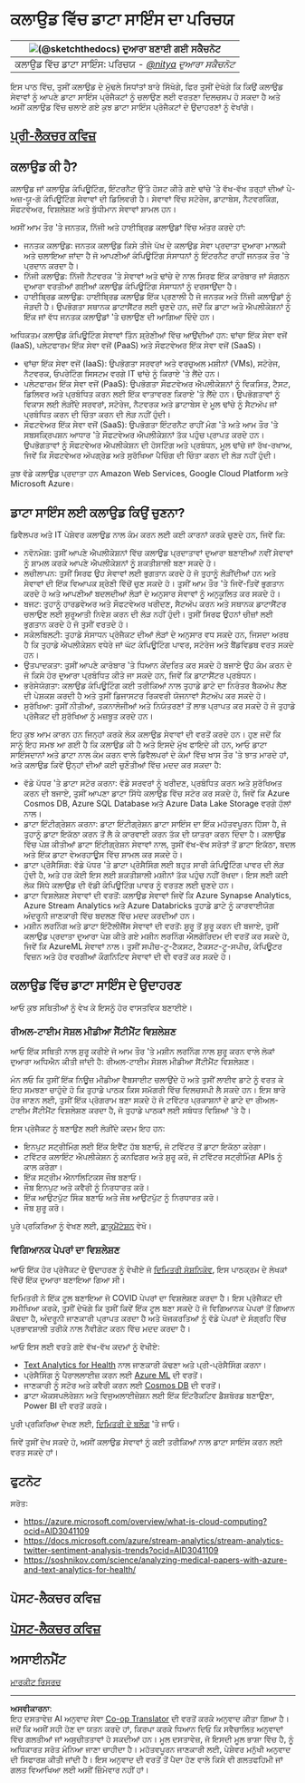 <!--
CO_OP_TRANSLATOR_METADATA:
{
  "original_hash": "6a0556b17de4c8d1a9470b02247b01d4",
  "translation_date": "2025-09-04T17:12:12+00:00",
  "source_file": "5-Data-Science-In-Cloud/17-Introduction/README.md",
  "language_code": "pa"
}
-->
# ਕਲਾਉਡ ਵਿੱਚ ਡਾਟਾ ਸਾਇੰਸ ਦਾ ਪਰਿਚਯ

|![ [(@sketchthedocs)](https://sketchthedocs.dev) ਦੁਆਰਾ ਬਣਾਈ ਗਈ ਸਕੈਚਨੋਟ ](../../sketchnotes/17-DataScience-Cloud.png)|
|:---:|
| ਕਲਾਉਡ ਵਿੱਚ ਡਾਟਾ ਸਾਇੰਸ: ਪਰਿਚਯ - _[@nitya](https://twitter.com/nitya) ਦੁਆਰਾ ਸਕੈਚਨੋਟ_ |


ਇਸ ਪਾਠ ਵਿੱਚ, ਤੁਸੀਂ ਕਲਾਉਡ ਦੇ ਮੁੱਢਲੇ ਸਿਧਾਂਤਾਂ ਬਾਰੇ ਸਿੱਖੋਗੇ, ਫਿਰ ਤੁਸੀਂ ਦੇਖੋਗੇ ਕਿ ਕਿਉਂ ਕਲਾਉਡ ਸੇਵਾਵਾਂ ਨੂੰ ਆਪਣੇ ਡਾਟਾ ਸਾਇੰਸ ਪ੍ਰੋਜੈਕਟਾਂ ਨੂੰ ਚਲਾਉਣ ਲਈ ਵਰਤਣਾ ਦਿਲਚਸਪ ਹੋ ਸਕਦਾ ਹੈ ਅਤੇ ਅਸੀਂ ਕਲਾਉਡ ਵਿੱਚ ਚਲਾਏ ਗਏ ਕੁਝ ਡਾਟਾ ਸਾਇੰਸ ਪ੍ਰੋਜੈਕਟਾਂ ਦੇ ਉਦਾਹਰਣਾਂ ਨੂੰ ਵੇਖਾਂਗੇ। 

## [ਪ੍ਰੀ-ਲੈਕਚਰ ਕਵਿਜ਼](https://purple-hill-04aebfb03.1.azurestaticapps.net/quiz/32)

## ਕਲਾਉਡ ਕੀ ਹੈ?

ਕਲਾਉਡ ਜਾਂ ਕਲਾਉਡ ਕੰਪਿਊਟਿੰਗ, ਇੰਟਰਨੈਟ ਉੱਤੇ ਹੋਸਟ ਕੀਤੇ ਗਏ ਢਾਂਚੇ 'ਤੇ ਵੱਖ-ਵੱਖ ਤਰ੍ਹਾਂ ਦੀਆਂ ਪੇ-ਅਜ਼-ਯੂ-ਗੋ ਕੰਪਿਊਟਿੰਗ ਸੇਵਾਵਾਂ ਦੀ ਡਿਲਿਵਰੀ ਹੈ। ਸੇਵਾਵਾਂ ਵਿੱਚ ਸਟੋਰੇਜ, ਡਾਟਾਬੇਸ, ਨੈਟਵਰਕਿੰਗ, ਸੌਫਟਵੇਅਰ, ਵਿਸ਼ਲੇਸ਼ਣ ਅਤੇ ਬੁੱਧੀਮਾਨ ਸੇਵਾਵਾਂ ਸ਼ਾਮਲ ਹਨ। 

ਅਸੀਂ ਆਮ ਤੌਰ 'ਤੇ ਜਨਤਕ, ਨਿੱਜੀ ਅਤੇ ਹਾਈਬ੍ਰਿਡ ਕਲਾਉਡਾਂ ਵਿੱਚ ਅੰਤਰ ਕਰਦੇ ਹਾਂ:

* ਜਨਤਕ ਕਲਾਉਡ: ਜਨਤਕ ਕਲਾਉਡ ਕਿਸੇ ਤੀਜੇ ਪੱਖ ਦੇ ਕਲਾਉਡ ਸੇਵਾ ਪ੍ਰਦਾਤਾ ਦੁਆਰਾ ਮਾਲਕੀ ਅਤੇ ਚਲਾਇਆ ਜਾਂਦਾ ਹੈ ਜੋ ਆਪਣੀਆਂ ਕੰਪਿਊਟਿੰਗ ਸੰਸਾਧਨਾਂ ਨੂੰ ਇੰਟਰਨੈਟ ਰਾਹੀਂ ਜਨਤਕ ਤੌਰ 'ਤੇ ਪ੍ਰਦਾਨ ਕਰਦਾ ਹੈ।  
* ਨਿੱਜੀ ਕਲਾਉਡ: ਨਿੱਜੀ ਨੈਟਵਰਕ 'ਤੇ ਸੇਵਾਵਾਂ ਅਤੇ ਢਾਂਚੇ ਦੇ ਨਾਲ ਸਿਰਫ ਇੱਕ ਕਾਰੋਬਾਰ ਜਾਂ ਸੰਗਠਨ ਦੁਆਰਾ ਵਰਤੀਆਂ ਗਈਆਂ ਕਲਾਉਡ ਕੰਪਿਊਟਿੰਗ ਸੰਸਾਧਨਾਂ ਨੂੰ ਦਰਸਾਉਂਦਾ ਹੈ।  
* ਹਾਈਬ੍ਰਿਡ ਕਲਾਉਡ: ਹਾਈਬ੍ਰਿਡ ਕਲਾਉਡ ਇੱਕ ਪ੍ਰਣਾਲੀ ਹੈ ਜੋ ਜਨਤਕ ਅਤੇ ਨਿੱਜੀ ਕਲਾਉਡਾਂ ਨੂੰ ਜੋੜਦੀ ਹੈ। ਉਪਭੋਗਤਾ ਸਥਾਨਕ ਡਾਟਾਸੈਂਟਰ ਲਈ ਚੁਣਦੇ ਹਨ, ਜਦੋਂ ਕਿ ਡਾਟਾ ਅਤੇ ਐਪਲੀਕੇਸ਼ਨਾਂ ਨੂੰ ਇੱਕ ਜਾਂ ਵੱਧ ਜਨਤਕ ਕਲਾਉਡਾਂ 'ਤੇ ਚਲਾਉਣ ਦੀ ਆਗਿਆ ਦਿੰਦੇ ਹਨ।  

ਅਧਿਕਤਮ ਕਲਾਉਡ ਕੰਪਿਊਟਿੰਗ ਸੇਵਾਵਾਂ ਤਿੰਨ ਸ਼੍ਰੇਣੀਆਂ ਵਿੱਚ ਆਉਂਦੀਆਂ ਹਨ: ਢਾਂਚਾ ਇੱਕ ਸੇਵਾ ਵਜੋਂ (IaaS), ਪਲੇਟਫਾਰਮ ਇੱਕ ਸੇਵਾ ਵਜੋਂ (PaaS) ਅਤੇ ਸੌਫਟਵੇਅਰ ਇੱਕ ਸੇਵਾ ਵਜੋਂ (SaaS)।

* ਢਾਂਚਾ ਇੱਕ ਸੇਵਾ ਵਜੋਂ (IaaS): ਉਪਭੋਗਤਾ ਸਰਵਰਾਂ ਅਤੇ ਵਰਚੁਅਲ ਮਸ਼ੀਨਾਂ (VMs), ਸਟੋਰੇਜ, ਨੈਟਵਰਕ, ਓਪਰੇਟਿੰਗ ਸਿਸਟਮ ਵਰਗੇ IT ਢਾਂਚੇ ਨੂੰ ਕਿਰਾਏ 'ਤੇ ਲੈਂਦੇ ਹਨ।  
* ਪਲੇਟਫਾਰਮ ਇੱਕ ਸੇਵਾ ਵਜੋਂ (PaaS): ਉਪਭੋਗਤਾ ਸੌਫਟਵੇਅਰ ਐਪਲੀਕੇਸ਼ਨਾਂ ਨੂੰ ਵਿਕਸਿਤ, ਟੈਸਟ, ਡਿਲਿਵਰ ਅਤੇ ਪ੍ਰਬੰਧਿਤ ਕਰਨ ਲਈ ਇੱਕ ਵਾਤਾਵਰਣ ਕਿਰਾਏ 'ਤੇ ਲੈਂਦੇ ਹਨ। ਉਪਭੋਗਤਾਵਾਂ ਨੂੰ ਵਿਕਾਸ ਲਈ ਲੋੜੀਂਦੇ ਸਰਵਰਾਂ, ਸਟੋਰੇਜ, ਨੈਟਵਰਕ ਅਤੇ ਡਾਟਾਬੇਸ ਦੇ ਮੂਲ ਢਾਂਚੇ ਨੂੰ ਸੈਟਅੱਪ ਜਾਂ ਪ੍ਰਬੰਧਿਤ ਕਰਨ ਦੀ ਚਿੰਤਾ ਕਰਨ ਦੀ ਲੋੜ ਨਹੀਂ ਹੁੰਦੀ।  
* ਸੌਫਟਵੇਅਰ ਇੱਕ ਸੇਵਾ ਵਜੋਂ (SaaS): ਉਪਭੋਗਤਾ ਇੰਟਰਨੈਟ ਰਾਹੀਂ ਮੰਗ 'ਤੇ ਅਤੇ ਆਮ ਤੌਰ 'ਤੇ ਸਬਸਕ੍ਰਿਪਸ਼ਨ ਆਧਾਰ 'ਤੇ ਸੌਫਟਵੇਅਰ ਐਪਲੀਕੇਸ਼ਨਾਂ ਤੱਕ ਪਹੁੰਚ ਪ੍ਰਾਪਤ ਕਰਦੇ ਹਨ। ਉਪਭੋਗਤਾਵਾਂ ਨੂੰ ਸੌਫਟਵੇਅਰ ਐਪਲੀਕੇਸ਼ਨ ਦੀ ਹੋਸਟਿੰਗ ਅਤੇ ਪ੍ਰਬੰਧਨ, ਮੂਲ ਢਾਂਚੇ ਜਾਂ ਰੱਖ-ਰਖਾਅ, ਜਿਵੇਂ ਕਿ ਸੌਫਟਵੇਅਰ ਅੱਪਗ੍ਰੇਡ ਅਤੇ ਸੁਰੱਖਿਆ ਪੈਚਿੰਗ ਦੀ ਚਿੰਤਾ ਕਰਨ ਦੀ ਲੋੜ ਨਹੀਂ ਹੁੰਦੀ।  

ਕੁਝ ਵੱਡੇ ਕਲਾਉਡ ਪ੍ਰਦਾਤਾ ਹਨ Amazon Web Services, Google Cloud Platform ਅਤੇ Microsoft Azure।  

## ਡਾਟਾ ਸਾਇੰਸ ਲਈ ਕਲਾਉਡ ਕਿਉਂ ਚੁਣਨਾ?

ਡਿਵੈਲਪਰ ਅਤੇ IT ਪੇਸ਼ੇਵਰ ਕਲਾਉਡ ਨਾਲ ਕੰਮ ਕਰਨ ਲਈ ਕਈ ਕਾਰਨਾਂ ਕਰਕੇ ਚੁਣਦੇ ਹਨ, ਜਿਵੇਂ ਕਿ:

* ਨਵੋਨਮੇਸ਼: ਤੁਸੀਂ ਆਪਣੇ ਐਪਲੀਕੇਸ਼ਨਾਂ ਵਿੱਚ ਕਲਾਉਡ ਪ੍ਰਦਾਤਾਵਾਂ ਦੁਆਰਾ ਬਣਾਈਆਂ ਨਵੀਂ ਸੇਵਾਵਾਂ ਨੂੰ ਸ਼ਾਮਲ ਕਰਕੇ ਆਪਣੇ ਐਪਲੀਕੇਸ਼ਨਾਂ ਨੂੰ ਸ਼ਕਤੀਸ਼ਾਲੀ ਬਣਾ ਸਕਦੇ ਹੋ।  
* ਲਚੀਲਾਪਨ: ਤੁਸੀਂ ਸਿਰਫ ਉਹ ਸੇਵਾਵਾਂ ਲਈ ਭੁਗਤਾਨ ਕਰਦੇ ਹੋ ਜੋ ਤੁਹਾਨੂੰ ਲੋੜੀਂਦੀਆਂ ਹਨ ਅਤੇ ਸੇਵਾਵਾਂ ਦੀ ਇੱਕ ਵਿਆਪਕ ਸ਼੍ਰੇਣੀ ਵਿੱਚੋਂ ਚੁਣ ਸਕਦੇ ਹੋ। ਤੁਸੀਂ ਆਮ ਤੌਰ 'ਤੇ ਜਿਵੇਂ-ਤਿਵੇਂ ਭੁਗਤਾਨ ਕਰਦੇ ਹੋ ਅਤੇ ਆਪਣੀਆਂ ਬਦਲਦੀਆਂ ਲੋੜਾਂ ਦੇ ਅਨੁਸਾਰ ਸੇਵਾਵਾਂ ਨੂੰ ਅਨੁਕੂਲਿਤ ਕਰ ਸਕਦੇ ਹੋ।  
* ਬਜਟ: ਤੁਹਾਨੂੰ ਹਾਰਡਵੇਅਰ ਅਤੇ ਸੌਫਟਵੇਅਰ ਖਰੀਦਣ, ਸੈਟਅੱਪ ਕਰਨ ਅਤੇ ਸਥਾਨਕ ਡਾਟਾਸੈਂਟਰ ਚਲਾਉਣ ਲਈ ਸ਼ੁਰੂਆਤੀ ਨਿਵੇਸ਼ ਕਰਨ ਦੀ ਲੋੜ ਨਹੀਂ ਹੁੰਦੀ। ਤੁਸੀਂ ਸਿਰਫ ਉਹਨਾਂ ਚੀਜ਼ਾਂ ਲਈ ਭੁਗਤਾਨ ਕਰਦੇ ਹੋ ਜੋ ਤੁਸੀਂ ਵਰਤਦੇ ਹੋ।  
* ਸਕੇਲਬਿਲਟੀ: ਤੁਹਾਡੇ ਸੰਸਾਧਨ ਪ੍ਰੋਜੈਕਟ ਦੀਆਂ ਲੋੜਾਂ ਦੇ ਅਨੁਸਾਰ ਵਧ ਸਕਦੇ ਹਨ, ਜਿਸਦਾ ਅਰਥ ਹੈ ਕਿ ਤੁਹਾਡੇ ਐਪਲੀਕੇਸ਼ਨ ਵਧੇਰੇ ਜਾਂ ਘੱਟ ਕੰਪਿਊਟਿੰਗ ਪਾਵਰ, ਸਟੋਰੇਜ ਅਤੇ ਬੈਂਡਵਿਡਥ ਵਰਤ ਸਕਦੇ ਹਨ।  
* ਉਤਪਾਦਕਤਾ: ਤੁਸੀਂ ਆਪਣੇ ਕਾਰੋਬਾਰ 'ਤੇ ਧਿਆਨ ਕੇਂਦਰਿਤ ਕਰ ਸਕਦੇ ਹੋ ਬਜਾਏ ਉਹ ਕੰਮ ਕਰਨ ਦੇ ਜੋ ਕਿਸੇ ਹੋਰ ਦੁਆਰਾ ਪ੍ਰਬੰਧਿਤ ਕੀਤੇ ਜਾ ਸਕਦੇ ਹਨ, ਜਿਵੇਂ ਕਿ ਡਾਟਾਸੈਂਟਰ ਪ੍ਰਬੰਧਨ।  
* ਭਰੋਸੇਯੋਗਤਾ: ਕਲਾਉਡ ਕੰਪਿਊਟਿੰਗ ਕਈ ਤਰੀਕਿਆਂ ਨਾਲ ਤੁਹਾਡੇ ਡਾਟੇ ਦਾ ਨਿਰੰਤਰ ਬੈਕਅੱਪ ਲੈਣ ਦੀ ਪੇਸ਼ਕਸ਼ ਕਰਦੀ ਹੈ ਅਤੇ ਤੁਸੀਂ ਡਿਜਾਸਟਰ ਰਿਕਵਰੀ ਯੋਜਨਾਵਾਂ ਸੈਟਅੱਪ ਕਰ ਸਕਦੇ ਹੋ।  
* ਸੁਰੱਖਿਆ: ਤੁਸੀਂ ਨੀਤੀਆਂ, ਤਕਨਾਲੋਜੀਆਂ ਅਤੇ ਨਿਯੰਤਰਣਾਂ ਤੋਂ ਲਾਭ ਪ੍ਰਾਪਤ ਕਰ ਸਕਦੇ ਹੋ ਜੋ ਤੁਹਾਡੇ ਪ੍ਰੋਜੈਕਟ ਦੀ ਸੁਰੱਖਿਆ ਨੂੰ ਮਜ਼ਬੂਤ ਕਰਦੇ ਹਨ।  

ਇਹ ਕੁਝ ਆਮ ਕਾਰਨ ਹਨ ਜਿਨ੍ਹਾਂ ਕਰਕੇ ਲੋਕ ਕਲਾਉਡ ਸੇਵਾਵਾਂ ਦੀ ਵਰਤੋਂ ਕਰਦੇ ਹਨ। ਹੁਣ ਜਦੋਂ ਕਿ ਸਾਨੂੰ ਇਹ ਸਮਝ ਆ ਗਈ ਹੈ ਕਿ ਕਲਾਉਡ ਕੀ ਹੈ ਅਤੇ ਇਸਦੇ ਮੁੱਖ ਫਾਇਦੇ ਕੀ ਹਨ, ਆਓ ਡਾਟਾ ਸਾਇੰਸਦਾਨਾਂ ਅਤੇ ਡਾਟਾ ਨਾਲ ਕੰਮ ਕਰਨ ਵਾਲੇ ਡਿਵੈਲਪਰਾਂ ਦੇ ਕੰਮਾਂ ਵਿੱਚ ਖਾਸ ਤੌਰ 'ਤੇ ਝਾਤ ਮਾਰਦੇ ਹਾਂ, ਅਤੇ ਕਲਾਉਡ ਕਿਵੇਂ ਉਨ੍ਹਾਂ ਦੀਆਂ ਕਈ ਚੁਣੌਤੀਆਂ ਵਿੱਚ ਮਦਦ ਕਰ ਸਕਦਾ ਹੈ:

* ਵੱਡੇ ਪੱਧਰ 'ਤੇ ਡਾਟਾ ਸਟੋਰ ਕਰਨਾ: ਵੱਡੇ ਸਰਵਰਾਂ ਨੂੰ ਖਰੀਦਣ, ਪ੍ਰਬੰਧਿਤ ਕਰਨ ਅਤੇ ਸੁਰੱਖਿਅਤ ਕਰਨ ਦੀ ਬਜਾਏ, ਤੁਸੀਂ ਆਪਣਾ ਡਾਟਾ ਸਿੱਧੇ ਕਲਾਉਡ ਵਿੱਚ ਸਟੋਰ ਕਰ ਸਕਦੇ ਹੋ, ਜਿਵੇਂ ਕਿ Azure Cosmos DB, Azure SQL Database ਅਤੇ Azure Data Lake Storage ਵਰਗੇ ਹੱਲਾਂ ਨਾਲ।  
* ਡਾਟਾ ਇੰਟੀਗ੍ਰੇਸ਼ਨ ਕਰਨਾ: ਡਾਟਾ ਇੰਟੀਗ੍ਰੇਸ਼ਨ ਡਾਟਾ ਸਾਇੰਸ ਦਾ ਇੱਕ ਮਹੱਤਵਪੂਰਨ ਹਿੱਸਾ ਹੈ, ਜੋ ਤੁਹਾਨੂੰ ਡਾਟਾ ਇਕੱਠਾ ਕਰਨ ਤੋਂ ਲੈ ਕੇ ਕਾਰਵਾਈ ਕਰਨ ਤੱਕ ਦੀ ਯਾਤਰਾ ਕਰਨ ਦਿੰਦਾ ਹੈ। ਕਲਾਉਡ ਵਿੱਚ ਪੇਸ਼ ਕੀਤੀਆਂ ਡਾਟਾ ਇੰਟੀਗ੍ਰੇਸ਼ਨ ਸੇਵਾਵਾਂ ਨਾਲ, ਤੁਸੀਂ ਵੱਖ-ਵੱਖ ਸਰੋਤਾਂ ਤੋਂ ਡਾਟਾ ਇਕੱਠਾ, ਬਦਲ ਅਤੇ ਇੱਕ ਡਾਟਾ ਵੇਅਰਹਾਊਸ ਵਿੱਚ ਸ਼ਾਮਲ ਕਰ ਸਕਦੇ ਹੋ।  
* ਡਾਟਾ ਪ੍ਰੋਸੈਸਿੰਗ: ਵੱਡੇ ਪੱਧਰ 'ਤੇ ਡਾਟਾ ਪ੍ਰੋਸੈਸਿੰਗ ਲਈ ਬਹੁਤ ਸਾਰੀ ਕੰਪਿਊਟਿੰਗ ਪਾਵਰ ਦੀ ਲੋੜ ਹੁੰਦੀ ਹੈ, ਅਤੇ ਹਰ ਕੋਈ ਇਸ ਲਈ ਸ਼ਕਤੀਸ਼ਾਲੀ ਮਸ਼ੀਨਾਂ ਤੱਕ ਪਹੁੰਚ ਨਹੀਂ ਰੱਖਦਾ। ਇਸ ਲਈ ਕਈ ਲੋਕ ਸਿੱਧੇ ਕਲਾਉਡ ਦੀ ਵੱਡੀ ਕੰਪਿਊਟਿੰਗ ਪਾਵਰ ਨੂੰ ਵਰਤਣ ਲਈ ਚੁਣਦੇ ਹਨ।  
* ਡਾਟਾ ਵਿਸ਼ਲੇਸ਼ਣ ਸੇਵਾਵਾਂ ਦੀ ਵਰਤੋਂ: ਕਲਾਉਡ ਸੇਵਾਵਾਂ ਜਿਵੇਂ ਕਿ Azure Synapse Analytics, Azure Stream Analytics ਅਤੇ Azure Databricks ਤੁਹਾਡੇ ਡਾਟੇ ਨੂੰ ਕਾਰਵਾਈਯੋਗ ਅੰਦਰੂਨੀ ਜਾਣਕਾਰੀ ਵਿੱਚ ਬਦਲਣ ਵਿੱਚ ਮਦਦ ਕਰਦੀਆਂ ਹਨ।  
* ਮਸ਼ੀਨ ਲਰਨਿੰਗ ਅਤੇ ਡਾਟਾ ਇੰਟੈਲੀਜੈਂਸ ਸੇਵਾਵਾਂ ਦੀ ਵਰਤੋਂ: ਸ਼ੁਰੂ ਤੋਂ ਸ਼ੁਰੂ ਕਰਨ ਦੀ ਬਜਾਏ, ਤੁਸੀਂ ਕਲਾਉਡ ਪ੍ਰਦਾਤਾ ਦੁਆਰਾ ਪੇਸ਼ ਕੀਤੇ ਗਏ ਮਸ਼ੀਨ ਲਰਨਿੰਗ ਐਲਗੋਰਿਦਮ ਦੀ ਵਰਤੋਂ ਕਰ ਸਕਦੇ ਹੋ, ਜਿਵੇਂ ਕਿ AzureML ਸੇਵਾਵਾਂ ਨਾਲ। ਤੁਸੀਂ ਸਪੀਚ-ਟੂ-ਟੈਕਸਟ, ਟੈਕਸਟ-ਟੂ-ਸਪੀਚ, ਕੰਪਿਊਟਰ ਵਿਜ਼ਨ ਅਤੇ ਹੋਰ ਵਰਗੀਆਂ ਕੌਗਨਿਟਿਵ ਸੇਵਾਵਾਂ ਦੀ ਵੀ ਵਰਤੋਂ ਕਰ ਸਕਦੇ ਹੋ।  

## ਕਲਾਉਡ ਵਿੱਚ ਡਾਟਾ ਸਾਇੰਸ ਦੇ ਉਦਾਹਰਣ

ਆਓ ਕੁਝ ਸਥਿਤੀਆਂ ਨੂੰ ਵੇਖ ਕੇ ਇਸਨੂੰ ਹੋਰ ਵਾਸਤਵਿਕ ਬਣਾਈਏ।  

### ਰੀਅਲ-ਟਾਈਮ ਸੋਸ਼ਲ ਮੀਡੀਆ ਸੈਂਟੀਮੈਂਟ ਵਿਸ਼ਲੇਸ਼ਣ
ਆਓ ਇੱਕ ਸਥਿਤੀ ਨਾਲ ਸ਼ੁਰੂ ਕਰੀਏ ਜੋ ਆਮ ਤੌਰ 'ਤੇ ਮਸ਼ੀਨ ਲਰਨਿੰਗ ਨਾਲ ਸ਼ੁਰੂ ਕਰਨ ਵਾਲੇ ਲੋਕਾਂ ਦੁਆਰਾ ਅਧਿਐਨ ਕੀਤੀ ਜਾਂਦੀ ਹੈ: ਰੀਅਲ-ਟਾਈਮ ਸੋਸ਼ਲ ਮੀਡੀਆ ਸੈਂਟੀਮੈਂਟ ਵਿਸ਼ਲੇਸ਼ਣ।  

ਮੰਨ ਲਓ ਕਿ ਤੁਸੀਂ ਇੱਕ ਨਿਊਜ਼ ਮੀਡੀਆ ਵੈਬਸਾਈਟ ਚਲਾਉਂਦੇ ਹੋ ਅਤੇ ਤੁਸੀਂ ਲਾਈਵ ਡਾਟੇ ਨੂੰ ਵਰਤ ਕੇ ਇਹ ਸਮਝਣਾ ਚਾਹੁੰਦੇ ਹੋ ਕਿ ਤੁਹਾਡੇ ਪਾਠਕ ਕਿਸ ਸਮੱਗਰੀ ਵਿੱਚ ਦਿਲਚਸਪੀ ਲੈ ਸਕਦੇ ਹਨ। ਇਸ ਬਾਰੇ ਹੋਰ ਜਾਣਨ ਲਈ, ਤੁਸੀਂ ਇੱਕ ਪ੍ਰੋਗਰਾਮ ਬਣਾ ਸਕਦੇ ਹੋ ਜੋ ਟਵਿੱਟਰ ਪ੍ਰਕਾਸ਼ਨਾਂ ਦੇ ਡਾਟੇ ਦਾ ਰੀਅਲ-ਟਾਈਮ ਸੈਂਟੀਮੈਂਟ ਵਿਸ਼ਲੇਸ਼ਣ ਕਰਦਾ ਹੈ, ਜੋ ਤੁਹਾਡੇ ਪਾਠਕਾਂ ਲਈ ਸਬੰਧਤ ਵਿਸ਼ਿਆਂ 'ਤੇ ਹੈ।  

ਇਸ ਪ੍ਰੋਜੈਕਟ ਨੂੰ ਬਣਾਉਣ ਲਈ ਲੋੜੀਂਦੇ ਕਦਮ ਇਹ ਹਨ:  

* ਇਨਪੁਟ ਸਟ੍ਰੀਮਿੰਗ ਲਈ ਇੱਕ ਇਵੈਂਟ ਹੱਬ ਬਣਾਓ, ਜੋ ਟਵਿੱਟਰ ਤੋਂ ਡਾਟਾ ਇਕੱਠਾ ਕਰੇਗਾ।  
* ਟਵਿੱਟਰ ਕਲਾਇੰਟ ਐਪਲੀਕੇਸ਼ਨ ਨੂੰ ਕਨਫਿਗਰ ਅਤੇ ਸ਼ੁਰੂ ਕਰੋ, ਜੋ ਟਵਿੱਟਰ ਸਟ੍ਰੀਮਿੰਗ APIs ਨੂੰ ਕਾਲ ਕਰੇਗਾ।  
* ਇੱਕ ਸਟ੍ਰੀਮ ਐਨਾਲਿਟਿਕਸ ਜੌਬ ਬਣਾਓ।  
* ਜੌਬ ਇਨਪੁਟ ਅਤੇ ਕਵੈਰੀ ਨੂੰ ਨਿਰਧਾਰਤ ਕਰੋ।  
* ਇੱਕ ਆਉਟਪੁੱਟ ਸਿੰਕ ਬਣਾਓ ਅਤੇ ਜੌਬ ਆਉਟਪੁੱਟ ਨੂੰ ਨਿਰਧਾਰਤ ਕਰੋ।  
* ਜੌਬ ਸ਼ੁਰੂ ਕਰੋ।  

ਪੂਰੇ ਪ੍ਰਕਿਰਿਆ ਨੂੰ ਵੇਖਣ ਲਈ, [ਡਾਕੂਮੈਂਟੇਸ਼ਨ](https://docs.microsoft.com/azure/stream-analytics/stream-analytics-twitter-sentiment-analysis-trends?WT.mc_id=academic-77958-bethanycheum&ocid=AID30411099) ਵੇਖੋ।  

### ਵਿਗਿਆਨਕ ਪੇਪਰਾਂ ਦਾ ਵਿਸ਼ਲੇਸ਼ਣ
ਆਓ ਇੱਕ ਹੋਰ ਪ੍ਰੋਜੈਕਟ ਦੇ ਉਦਾਹਰਣ ਨੂੰ ਵੇਖੀਏ ਜੋ [ਦਿਮਿਤਰੀ ਸੋਸ਼ਨਿਕੋਵ](http://soshnikov.com), ਇਸ ਪਾਠਕ੍ਰਮ ਦੇ ਲੇਖਕਾਂ ਵਿੱਚੋਂ ਇੱਕ ਦੁਆਰਾ ਬਣਾਇਆ ਗਿਆ ਸੀ।  

ਦਿਮਿਤਰੀ ਨੇ ਇੱਕ ਟੂਲ ਬਣਾਇਆ ਜੋ COVID ਪੇਪਰਾਂ ਦਾ ਵਿਸ਼ਲੇਸ਼ਣ ਕਰਦਾ ਹੈ। ਇਸ ਪ੍ਰੋਜੈਕਟ ਦੀ ਸਮੀਖਿਆ ਕਰਕੇ, ਤੁਸੀਂ ਦੇਖੋਗੇ ਕਿ ਤੁਸੀਂ ਕਿਵੇਂ ਇੱਕ ਟੂਲ ਬਣਾ ਸਕਦੇ ਹੋ ਜੋ ਵਿਗਿਆਨਕ ਪੇਪਰਾਂ ਤੋਂ ਗਿਆਨ ਕੱਢਦਾ ਹੈ, ਅੰਦਰੂਨੀ ਜਾਣਕਾਰੀ ਪ੍ਰਾਪਤ ਕਰਦਾ ਹੈ ਅਤੇ ਖੋਜਕਰਤਿਆਂ ਨੂੰ ਵੱਡੇ ਪੇਪਰਾਂ ਦੇ ਸੰਗ੍ਰਹਿ ਵਿੱਚ ਪ੍ਰਭਾਵਸ਼ਾਲੀ ਤਰੀਕੇ ਨਾਲ ਨੈਵੀਗੇਟ ਕਰਨ ਵਿੱਚ ਮਦਦ ਕਰਦਾ ਹੈ।  

ਆਓ ਇਸ ਲਈ ਵਰਤੇ ਗਏ ਵੱਖ-ਵੱਖ ਕਦਮਾਂ ਨੂੰ ਵੇਖੀਏ:  
* [Text Analytics for Health](https://docs.microsoft.com/azure/cognitive-services/text-analytics/how-tos/text-analytics-for-health?WT.mc_id=academic-77958-bethanycheum&ocid=AID3041109) ਨਾਲ ਜਾਣਕਾਰੀ ਕੱਢਣਾ ਅਤੇ ਪ੍ਰੀ-ਪ੍ਰੋਸੈਸਿੰਗ ਕਰਨਾ।  
* ਪ੍ਰੋਸੈਸਿੰਗ ਨੂੰ ਪੈਰਾਲਲਾਈਜ਼ ਕਰਨ ਲਈ [Azure ML](https://azure.microsoft.com/services/machine-learning?WT.mc_id=academic-77958-bethanycheum&ocid=AID3041109) ਦੀ ਵਰਤੋਂ।  
* ਜਾਣਕਾਰੀ ਨੂੰ ਸਟੋਰ ਅਤੇ ਕਵੈਰੀ ਕਰਨ ਲਈ [Cosmos DB](https://azure.microsoft.com/services/cosmos-db?WT.mc_id=academic-77958-bethanycheum&ocid=AID3041109) ਦੀ ਵਰਤੋਂ।  
* ਡਾਟਾ ਐਕਸਪਲੋਰੇਸ਼ਨ ਅਤੇ ਵਿਜੁਅਲਾਈਜ਼ੇਸ਼ਨ ਲਈ ਇੱਕ ਇੰਟਰੈਕਟਿਵ ਡੈਸ਼ਬੋਰਡ ਬਣਾਉਣਾ, Power BI ਦੀ ਵਰਤੋਂ ਕਰਕੇ।  

ਪੂਰੀ ਪ੍ਰਕਿਰਿਆ ਦੇਖਣ ਲਈ, [ਦਿਮਿਤਰੀ ਦੇ ਬਲੌਗ](https://soshnikov.com/science/analyzing-medical-papers-with-azure-and-text-analytics-for-health/) 'ਤੇ ਜਾਓ।  

ਜਿਵੇਂ ਤੁਸੀਂ ਦੇਖ ਸਕਦੇ ਹੋ, ਅਸੀਂ ਕਲਾਉਡ ਸੇਵਾਵਾਂ ਨੂੰ ਕਈ ਤਰੀਕਿਆਂ ਨਾਲ ਡਾਟਾ ਸਾਇੰਸ ਕਰਨ ਲਈ ਵਰਤ ਸਕਦੇ ਹਾਂ।  

## ਫੁਟਨੋਟ

ਸਰੋਤ:  
* https://azure.microsoft.com/overview/what-is-cloud-computing?ocid=AID3041109  
* https://docs.microsoft.com/azure/stream-analytics/stream-analytics-twitter-sentiment-analysis-trends?ocid=AID3041109  
* https://soshnikov.com/science/analyzing-medical-papers-with-azure-and-text-analytics-for-health/  

## ਪੋਸਟ-ਲੈਕਚਰ ਕਵਿਜ਼

## [ਪੋਸਟ-ਲੈਕਚਰ ਕਵਿਜ਼](https://ff-quizzes.netlify.app/en/ds/)

## ਅਸਾਈਨਮੈਂਟ

[ਮਾਰਕੀਟ ਰਿਸਰਚ](assignment.md)  

---

**ਅਸਵੀਕਾਰਨਾ**:  
ਇਹ ਦਸਤਾਵੇਜ਼ AI ਅਨੁਵਾਦ ਸੇਵਾ [Co-op Translator](https://github.com/Azure/co-op-translator) ਦੀ ਵਰਤੋਂ ਕਰਕੇ ਅਨੁਵਾਦ ਕੀਤਾ ਗਿਆ ਹੈ। ਜਦੋਂ ਕਿ ਅਸੀਂ ਸਹੀ ਹੋਣ ਦਾ ਯਤਨ ਕਰਦੇ ਹਾਂ, ਕਿਰਪਾ ਕਰਕੇ ਧਿਆਨ ਦਿਓ ਕਿ ਸਵੈਚਾਲਿਤ ਅਨੁਵਾਦਾਂ ਵਿੱਚ ਗਲਤੀਆਂ ਜਾਂ ਅਸੁਚੀਤਤਾਵਾਂ ਹੋ ਸਕਦੀਆਂ ਹਨ। ਮੂਲ ਦਸਤਾਵੇਜ਼, ਜੋ ਇਸਦੀ ਮੂਲ ਭਾਸ਼ਾ ਵਿੱਚ ਹੈ, ਨੂੰ ਅਧਿਕਾਰਤ ਸਰੋਤ ਮੰਨਿਆ ਜਾਣਾ ਚਾਹੀਦਾ ਹੈ। ਮਹੱਤਵਪੂਰਨ ਜਾਣਕਾਰੀ ਲਈ, ਪੇਸ਼ੇਵਰ ਮਨੁੱਖੀ ਅਨੁਵਾਦ ਦੀ ਸਿਫਾਰਸ਼ ਕੀਤੀ ਜਾਂਦੀ ਹੈ। ਇਸ ਅਨੁਵਾਦ ਦੀ ਵਰਤੋਂ ਤੋਂ ਪੈਦਾ ਹੋਣ ਵਾਲੇ ਕਿਸੇ ਵੀ ਗਲਤਫਹਿਮੀ ਜਾਂ ਗਲਤ ਵਿਆਖਿਆ ਲਈ ਅਸੀਂ ਜ਼ਿੰਮੇਵਾਰ ਨਹੀਂ ਹਾਂ।